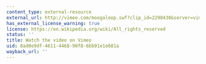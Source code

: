 ```yaml
---
content_type: external-resource
external_url: http://vimeo.com/moogaloop.swf?clip_id=2290430&server=vimeo.com&show_title=0&show_byline=0&show_portrait=0&color=&fullscreen=0&group_id=
has_external_license_warning: true
license: https://en.wikipedia.org/wiki/All_rights_reserved
status: ''
title: Watch the video on Vimeo
uid: 8ad0e9df-4611-4468-90f8-6bb91e1e681a
wayback_url: ''
---
```

